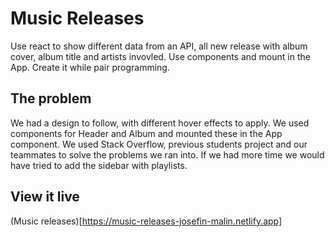 # Music Releases
Use react to show different data from an API, all new release with album cover, album title and artists invovled. Use components and mount in the App.
Create it while pair programming.

## The problem
We had a design to follow, with different hover effects to apply.
We used components for Header and Album and mounted these in the App component.
We used Stack Overflow, previous students project and our teammates to solve the problems we ran into.
If we had more time we would have tried to add the sidebar with playlists.

## View it live

(Music releases)[https://music-releases-josefin-malin.netlify.app]
